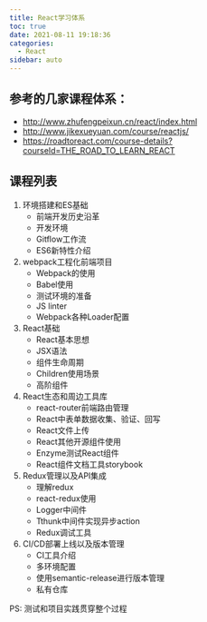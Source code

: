 ```yaml
---
title: React学习体系
toc: true
date: 2021-08-11 19:18:36
categories:
  - React
sidebar: auto
---
```


## 参考的几家课程体系：

- http://www.zhufengpeixun.cn/react/index.html 
- http://www.jikexueyuan.com/course/reactjs/
- https://roadtoreact.com/course-details?courseId=THE_ROAD_TO_LEARN_REACT

## 课程列表

  1. 环境搭建和ES基础
      - 前端开发历史沿革
      - 开发环境
      - Gitflow工作流
      - ES6新特性介绍
  2. webpack工程化前端项目
      - Webpack的使用
      - Babel使用
      - 测试环境的准备
      - JS linter
      - Webpack各种Loader配置
  3. React基础
      - React基本思想
      - JSX语法
      - 组件生命周期
      - Children使用场景
      - 高阶组件
  4. React生态和周边工具库
      - react-router前端路由管理
      - React中表单数据收集、验证、回写
      - React文件上传
      - React其他开源组件使用
      - Enzyme测试React组件
      - React组件文档工具storybook
  5. Redux管理以及API集成
      - 理解redux
      - react-redux使用
      - Logger中间件
      - Tthunk中间件实现异步action
      - Redux调试工具
  6. CI/CD部署上线以及版本管理
      - CI工具介绍
      - 多环境配置
      - 使用semantic-release进行版本管理
      - 私有仓库

PS: 测试和项目实践贯穿整个过程
